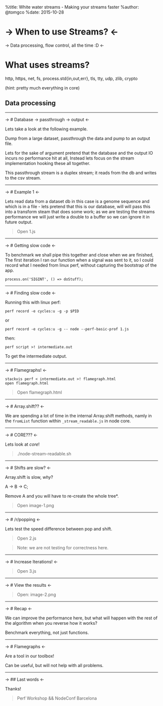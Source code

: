 %title: White water streams - Making your streams faster
%author: @tomgco
%date: 2015-10-28

-> When to use Streams? <-
=========

-> Data processing, flow control, all the time :D  <-

# What uses streams?

http, https, net, fs, process.std{in,out,err}, tls, tty, udp, zlib, crypto

(hint: pretty much everything in core)

## Data processing
-------------------------------------------------

-> # Database -> passthrough -> output  <-

Lets take a look at the following example.

Dump from a large dataset, passthrough the data and 
pump to an output file.

Lets for the sake of argument pretend that the database
and the output IO incurs no performance hit at all, Instead
lets focus on the stream implementation hooking these all together.

This passthrough stream is a duplex stream; it reads from the db and
writes to the csv stream.

-------------------------------------------------

-> # Example 1 <-

Lets read data from a dataset db in this case is a genome sequence and which 
is in a file - lets pretend that this is our database, will will pass this into
a transform steam that does some work; as we are testing the streams performance
we will just write a double to a buffer so we can ignore it in future output.

> Open 1.js

-------------------------------------------------

-> # Getting slow code <-

To benchmark we shall pipe this together and close when we are finished,
The first iteration I ran our function when a signal was sent to it, so I could
record what I needed from linux perf, without capturing the bootstrap of the app.

    process.on('SIGINT', () => doStuff);

-------------------------------------------------

-> # Finding slow code <-

Running this with linux perf:

    perf record -e cycles:u -g -p $PID

or 

    perf record -e cycles:u -g -- node --perf-basic-prof 1.js

then:

    perf script >! intermediate.out

To get the intermediate output.

-------------------------------------------------

-> # Flamegraphs! <-

    stackvis perf < intermediate.out >! flamegraph.html
    open flamegraph.html

> Open flamegraph.html

-------------------------------------------------

-> # Array.shift?? <-

We are spending a lot of time in the internal Array.shift methods, namly in the
`fromList` function within `_stream_readable.js` in node core.

-------------------------------------------------

-> # CORE??? <-

Lets look at *core*!

> ./node-stream-readable.sh

-------------------------------------------------

-> # Shifts are slow? <-

Array.shift is slow, *why*?

A -> B -> C;

Remove A and you will have to re-create the whole tree\*.

> Open image-1.png

-------------------------------------------------

-> # /r/popping <-

Lets test the speed difference between pop and shift.

> Open 2.js

> Note: we are not testing for correctness here.

-------------------------------------------------

-> # Increase Iterations! <-

> Open 3.js

-------------------------------------------------

-> # View the results <-

> Open: image-2.png

-------------------------------------------------

-> # Recap <-

We can improve the performance here, but what will happen with the rest of the
algorithm when you reverse how it works?

Benchmark everything, not just functions.

-------------------------------------------------

-> # Flamegraphs <-

Are a tool in our toolbox!

Can be useful, but will not help with all problems.

-------------------------------------------------

-> ## Last words <-

Thanks!

> Perf Workshop && NodeConf Barcelona

